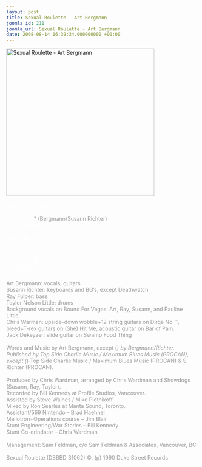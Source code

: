 ```yaml
---
layout: post
title: Sexual Roulette - Art Bergmann
joomla_id: 211
joomla_url: Sexual Roulette - Art Bergmann
date: 2008-08-14 16:39:34.000000000 +00:00
---
```

<img src="images/stories/album_covers/album_descriptions/art_bergmann-sexual_roulette.jpg" alt="Sexual Roulette - Art Bergmann" title="Sexual Roulette - Art Bergmann" style="border: 0px solid #000000; width: 390px; height: 388px" width="390" align="bottom" height="388" /><br />
<br />
<span style="color: #ffffff">Bound For Vegas<br />
Sexual Roulette<br />
Bar of Pain<span style="color: #999999">* (Bergmann/Susann Richter)</span><br />
Hospital Song<br />
Sleep<br />
Dirge No. 1<br />
Swamp Food Thing<br />
Gambol<br />
(She) Hit Me<br />
More Blue Shock<br />
Deathwatch</span><br />
<span style="color: #999999"><br />
Art Bergmann: vocals, guitars<br />
Susann Richter: keyboards and BG&rsquo;s, except Deathwatch<br />
Ray Fulber: bass<br />
Taylor Nelson Little: drums<br />
Background vocals on Bound For Vegas: Art, Ray, Susann, and Pauline Little.<br />
Chris Warman: upside-down wobble+12 string guitars on  Dirge No. 1,  bleed+T-rex guitars on (She) Hit Me, acoustic guitar on Bar of Pain.<br />
Jack Dekeyzer: slide guitar on Swamp Food Thing<br />
<br />
</span>
<span style="color: #999999">
Words and Music by Art Bergmann</span><span style="color: #999999">, except (*) by Bergmann/Richter.<br />
Published by Top Side Charlie Music / Maximum Blues Music (PROCAN), except (*) Top Side Charlie Music / Maximum Blues Music (PROCAN) &amp; S. Richter (PROCAN).<br />
<br />
Produced by Chris Wardman, arranged by Chris Wardman and Showdogs (Susann, Ray, Taylor).<br />
Recorded by Bill Kennedy at Profile Studios, Vancouver.<br />
Assisted by Steve Waines / Mike Plotnikoff<br />
Mixed by Ron Searles at Manta Sound, Toronto.<br />
Assistant/569 Nintendo &ndash; Brad Haehnel<br />
Mellotron+Operations course &ndash; Jim Blair<br />
Stunt Engineering/War Stories &ndash; Bill Kennedy<br />
Stunt Co-orindator &ndash; Chris Wardman<br />
<br />
Management: Sam Feldman, c/o Sam Feldman &amp; Associates, Vancouver, BC<br />
<br />
Sexual Roulette (DSBBD 31062)
&copy;, (p) 1990 Duke Street Records</span>
